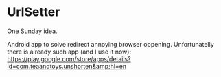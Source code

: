 UrlSetter
=========

One Sunday idea.

Android app to solve redirect annoying browser oppening.
Unfortunatelly there is already such app (and I use it now):
https://play.google.com/store/apps/details?id=com.teaandtoys.unshorten&amp;hl=en
